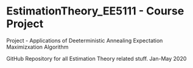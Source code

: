# EstimationTheory_EE5111 - Course Project

Project - Applications of Deeterministic Annealing Expectation Maximizxation Algorithm

GitHub Repository for all Estimation Theory related stuff. Jan-May 2020
